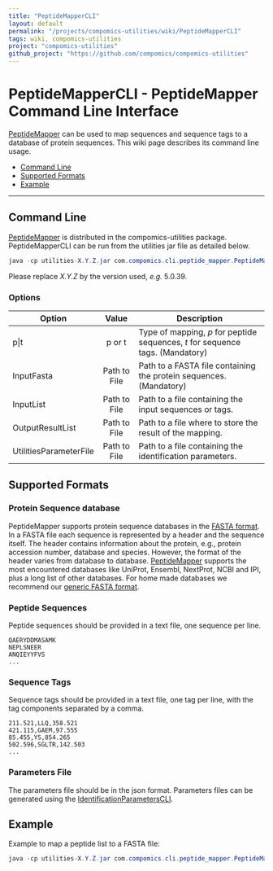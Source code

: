 ```yaml
---
title: "PeptideMapperCLI"
layout: default
permalink: "/projects/compomics-utilities/wiki/PeptideMapperCLI"
tags: wiki, compomics-utilities
project: "compomics-utilities"
github_project: "https://github.com/compomics/compomics-utilities"
---
```


# PeptideMapperCLI - PeptideMapper Command Line Interface #

[PeptideMapper](/projects/compomics-utilities/wiki/PeptideMapper) can be used to map sequences and sequence tags to a database of protein sequences. This wiki page describes its command line usage.

  * [Command Line](#command-line)
  * [Supported Formats](#supported-formats)
  * [Example](#example)

---

## Command Line ##

[PeptideMapper](/projects/compomics-utilities/wiki/PeptideMapper) is distributed in the compomics-utilities package. PeptideMapperCLI can be run from the utilities jar file as detailed below.

```java
java -cp utilities-X.Y.Z.jar com.compomics.cli.peptide_mapper.PeptideMapperCLI -[p|t] <InputFasta> <InputList> <OutputResultList> [<UtilitiesParameterFile>]
```

Please replace _X.Y.Z_ by the version used, _e.g._ 5.0.39.

### Options ###

| Option                 | Value        | Description                                                                    |
| ---------------------- |:------------:| ------------------------------------------------------------------------------ |
| p\|t                   | p or t       | Type of mapping, _p_ for peptide sequences, _t_ for sequence tags. (Mandatory) |
| InputFasta             | Path to File | Path to a FASTA file containing the protein sequences. (Mandatory)             |
| InputList              | Path to File | Path to a file containing the input sequences or tags.                         |
| OutputResultList       | Path to File | Path to a file where to store the result of the mapping.                       |
| UtilitiesParameterFile | Path to File | Path to a file containing the identification parameters.                       |

## Supported Formats ##

### Protein Sequence database ###
PeptideMapper supports protein sequence databases in the [FASTA format](http://en.wikipedia.org/wiki/FASTA_format). In a FASTA file each sequence is represented by a header and the sequence itself. The header contains information about the protein, e.g., protein accession number, database and species. However, the format of the header varies from database to database. [PeptideMapper](/projects/compomics-utilities/wiki/PeptideMapper) supports the most encountered databases like UniProt, Ensembl, NextProt, NCBI and IPI, plus a long list of other databases. For home made databases we recommend our [generic FASTA format](/projects/searchgui/wiki/DatabaseHelp#non-standard-fasta).

### Peptide Sequences ###

Peptide sequences should be provided in a text file, one sequence per line.

```
QAERYDDMASAMK
NEPLSNEER
ANQIEYYFVS
...
```

### Sequence Tags ###

Sequence tags should be provided in a text file, one tag per line, with the tag components separated by a comma.

```
211.521,LLQ,358.521
421.115,GAEM,97.555
85.455,YS,854.265
502.596,SGLTR,142.503
...
```

### Parameters File ###

The parameters file should be in the json format. Parameters files can be generated using the [IdentificationParametersCLI](/projects/compomics-utilities/wiki/IdentificationParametersCLI).

## Example ##

Example to map a peptide list to a FASTA file:

```java
java -cp utilities-X.Y.Z.jar com.compomics.cli.peptide_mapper.PeptideMapperCLI -p exampleFiles/PeptideMapping/yeast.fasta exampleFiles/PeptideMapping/yeast-pep-1k.csv result-file.csv
```